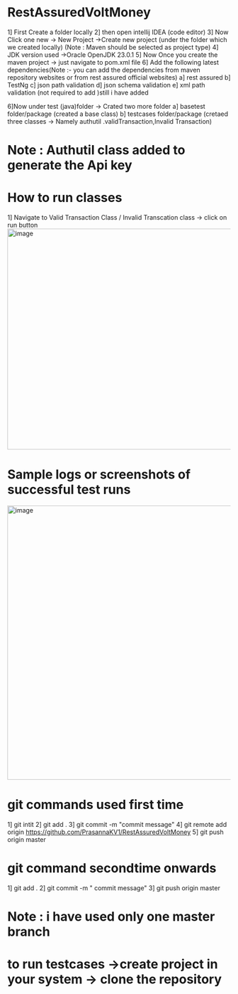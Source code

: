 # RestAssuredVoltMoney
1]  First Create a folder locally
2]  then open intellij IDEA (code editor) 
3]  Now Click one new -> New Project ->Create new project (under the folder which we created locally) (Note : Maven should be selected as project type)
4] JDK version used ->Oracle OpenJDK 23.0.1
5] Now Once you create the maven project -> just navigate to pom.xml file 
6] Add the following latest dependencies(Note :- you can add the dependencies from maven repository websites or from rest assured official websites)
   a] rest assured 
   b] TestNg 
   c] json path validation 
   d] json schema validation 
   e]  xml path validation (not required to add )still i have added 

  6]Now under test (java)folder -> Crated two more folder 
  a]  basetest folder/package (created a base class)
  b] testcases folder/package (cretaed three classes -> Namely authutil .validTransaction,Invalid Transaction)
  # Note : Authutil class added to generate the Api key 




# How to run classes 

1] Navigate to Valid Transaction Class / Invalid Transcation class -> click on run button 
<img width="898" height="497" alt="image" src="https://github.com/user-attachments/assets/453bc76d-6e9a-4df4-b6e3-cf5213fb674f" />



# Sample logs or screenshots of successful test runs

<img width="702" height="617" alt="image" src="https://github.com/user-attachments/assets/f79f1292-8138-4d19-bc56-b82e41ea3721" />


# git commands used first time
1] git intit 
2] git add .
3] git commit -m "commit message"
4] git remote add origin https://github.com/PrasannaKV1/RestAssuredVoltMoney
5] git push origin master

# git command secondtime onwards
1] git add .
2] git commit -m " commit message"
3] git push origin master



# Note : i have used only one master branch 


# to run testcases ->create project in your system -> clone the repository 











  
    
   
   
    
